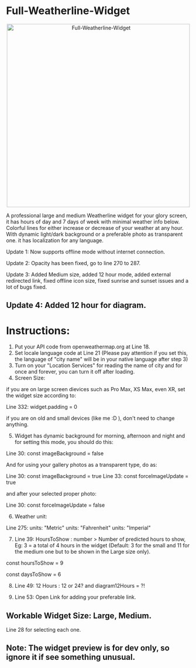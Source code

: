 # Full-Weatherline-Widget

<p align="center" >
    <img width="500" alt="Full-Weatherline-Widget" src ="./5964BDCB-2029-4FA1-AE2B-A0CE429662A5.jpeg">
</p>

A professional large and medium Weatherline widget for your glory screen, it has hours of day and 7 days of week with minimal weather info below. Colorful lines for either increase or decrease of your weather at any hour. With dynamic light/dark background or a preferable photo as transparent one. it has localization for any language.



Update 1: Now supports offline mode without internet connection.

Update 2: Opacity has been fixed, go to line 270 to 287.

Update 3: Added Medium size, added 12 hour mode, added external  redirected link, fixed offline icon size, fixed sunrise and sunset issues and a lot of bugs fixed. 

## Update 4: Added 12 hour for diagram.

# Instructions:

 1. Put your API code from openweathermap.org at Line 18.
 2. Set locale language code at Line 21 (Please pay attention if you set this, the language of "city name" will be in your native language after step 3)
 3. Turn on your "Location Services" for reading the name of city and for once and forever, you can turn it off after loading.
 4. Screen Size:

if you are on large screen dievices such as Pro Max, XS Max, even XR, set the widget size according to:

Line 332: widget.padding = 0

if you are on old and small devices (like me :D ), don't need to change anything.

 5. Widget has dynamic background for morning, afternoon and night and for setting this mode, you should do this:

Line 30: const imageBackground = false

And for using your gallery photos as a transparent type, do as:

Line 30: const imageBackground = true
Line 33: const forceImageUpdate = true

and after your selected proper photo: 

Line 30: const forceImageUpdate = false

 6. Weather unit:

Line 275: units: "Metric"
          units: "Fahrenheit"
          units: "Imperial"
          
          
 7. Line 39: HoursToShow : number > Number of predicted hours to show, Eg: 3 = a total of 4 hours in the widget (Default: 3 for the small and 11 for the medium one but to be shown in the Large size only).
 
const hoursToShow = 9

const daysToShow = 6   

 8. Line 49: 12 Hours : 12 or 24?
    and                diagram12Hours = ?!

 9. Line 53: Open Link for adding your preferable link.
          
          
          
## Workable Widget Size: Large, Medium.

Line 28 for selecting each one.

## Note: The widget preview is for dev only, so ignore it if see something unusual. 
